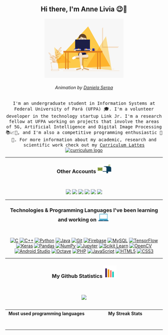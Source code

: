 <h2 align="center"> Hi there, I'm Anne Livia 😉👋 <br/></h2> 
 
<p align="center"><a href="#"><img width=50% src="hello.gif"></a></p>
<h6 align="center">Animation by <a href="https://dribbble.com/daniserpa" target="_blank">Daniela Serpa</a></h6>

<p align="center"> <samp>I'm an undergraduate student in Information Systems at Federal University of Pará (UFPA) 🎓. I'm a volunteer developer in the technology startup Link Jr. I'm a research fellow at UFPA working on projects that involve the areas of 5G, Artificial Intelligence and Digital Image Processing 📚📈🔬, and I'm also a competitive programming enthusiastic 🤩 🎈. For more information about my academic, research and scientific work check out my <a href="http://lattes.cnpq.br/5256079850110711" target="_blank">Curriculum Lattes</a> </samp> <a href="#"><img src="http://www.mathiasmpires.net.br/images/lattes.png" alt="curriculum logo" width="15px"/></a> </p> 

---------------------------------------------------------------------------------------------------------------------------------------------------------------------------------

<h3 align="center"> Other Accounts <a href="#"><img src="mailbox.gif" width="45px"></a> </h3>
<br />
<p align="center">
<a href="https://www.linkedin.com/in/annelivia/"><img src="https://img.shields.io/badge/linkedin-%230077B5.svg?&style=for-the-badge&logo=linkedin&logoColor=white" margin=20/></a>
<a href="https://instagram.com/anneliviia"><img src="https://img.shields.io/badge/instagram-%23E4405F.svg?&style=for-the-badge&logo=instagram&logoColor=white"/></a>
<a href="mailto:annelivia16@gmail.com"><img src="https://img.shields.io/badge/Gmail-D14836?style=for-the-badge&logo=gmail&logoColor=white"/></a>
<a href="https://gitlab.com/AnneLivia"><img src="https://img.shields.io/badge/GitLab-330F63?style=for-the-badge&logo=gitlab&logoColor=white"/></a>
<a href="https://codepen.io/anneliviia"><img src="https://img.shields.io/badge/Codepen-000000?style=for-the-badge&logo=codepen&logoColor=white"/></a>
<a href="https://codeforces.com/profile/annelivia"><img src="https://img.shields.io/badge/Codeforces-1F8ACB?style=for-the-badge&logo=Codeforces&logoColor=white"/></a>
</p>

---------------------------------------------------------------------------------------------------------------------------------------------------------------------------------

<h3 align="center"> Technologies & Programming Languages I've been learning and working on  <a href="#"><img src="tech.gif" width="40px"></a></h3>
<br />
<p align="center">
<a href="#"><img alt="C" src="https://img.shields.io/badge/c%20-%2300599C.svg?&style=for-the-badge&logo=c&logoColor=white"/></a>
<a href="#"><img alt="C++" src="https://img.shields.io/badge/c++%20-%2300599C.svg?&style=for-the-badge&logo=c%2B%2B&ogoColor=white"/></a>
<a href="#"><img alt="Python" src="https://img.shields.io/badge/python%20-%2314354C.svg?&style=for-the-badge&logo=python&logoColor=white"/></a>
<a href="#"><img alt="Java" src="https://img.shields.io/badge/java-%23ED8B00.svg?&style=for-the-badge&logo=java&logoColor=white"/></a>
<a href="#"><img alt="Git" src="https://img.shields.io/badge/git%20-%23F05033.svg?&style=for-the-badge&logo=git&logoColor=white"/></a>
<a href="#"><img alt="Firebase" src="https://img.shields.io/badge/firebase%20-%23039BE5.svg?&style=for-the-badge&logo=firebase"/></a>
<a href="#"><img alt="MySQL" src="https://img.shields.io/badge/mysql-%2300f.svg?&style=for-the-badge&logo=mysql&logoColor=white"/></a>
<a href="#"><img alt="TensorFlow" src="https://img.shields.io/badge/TensorFlow%20-%23FF6F00.svg?&style=for-the-badge&logo=TensorFlow&logoColor=white" /></a>
<a href="#"><img alt="Keras" src="https://img.shields.io/badge/Keras%20-%23D00000.svg?&style=for-the-badge&logo=Keras&logoColor=white"/></a>
<a href="#"><img alt="Pandas" src="https://img.shields.io/badge/pandas%20-%23150458.svg?&style=for-the-badge&logo=pandas&logoColor=white" /></a>
<a href="#"><img alt="NumPy" src="https://img.shields.io/badge/numpy%20-%23013243.svg?&style=for-the-badge&logo=numpy&logoColor=white" /></a>
<a href="#"><img alt="Jupyter" src="https://img.shields.io/badge/Jupyter%20-%23F37626.svg?&style=for-the-badge&logo=Jupyter&logoColor=white" /></a>
<a href="#"><img alt="Scikit Learn" src="https://img.shields.io/badge/Scikit%20Learn-F7931E?style=for-the-badge&logo=scikit%2DLearn&logoColor=white" /></a>
<a href="#"><img alt="OpenCV" src="https://img.shields.io/badge/OpenCV-5C3EE8?style=for-the-badge&logo=OpenCV&logoColor=white" /></a>
<a href="#"><img alt="Android Studio" src="https://img.shields.io/badge/Android%20Studio-3DDC84?style=for-the-badge&logo=Android%20Studio&logoColor=white" /></a>
<a href="#"><img alt="Octave" src="https://img.shields.io/badge/Octave-0790C0?style=for-the-badge&logo=Octave&logoColor=white" /></a>
<a href="#"><img alt="PHP" src="https://img.shields.io/badge/php-777BB4.svg?&style=for-the-badge&logo=php&logoColor=white"/></a>
<a href="#"><img alt="JavaScript" src="https://img.shields.io/badge/javascript%20-%23323330.svg?&style=for-the-badge&logo=javascript&logoColor=%23F7DF1E"/></a>
<a href="#"><img alt="HTML5" src="https://img.shields.io/badge/html5%20-%23E34F26.svg?&style=for-the-badge&logo=html5&logoColor=white"/></a>
<a href="#"><img alt="CSS3" src="https://img.shields.io/badge/css3%20-%231572B6.svg?&style=for-the-badge&logo=css3&logoColor=white"/></a>
</p>

---------------------------------------------------------------------------------------------------------------------------------------------------------------------------------

<h3 align="center"> My Github Statistics <a href="#"> <img src="stats.gif" width="40px"> </a> </h3>
<br / >
<p align="center">
  <a href="#">
    <img align="center" src="https://github-profile-trophy.vercel.app/?username=annelivia&theme=juicyfresh&no-frame=true&row=1&&margin-w=20&no-bg=true" />
  </a>
 <br / > <br />
</p>

<table>
  <tr align="center">
    <th align="center">Most used programming languages</th>
    <th align="center">My Streak Stats</th>
  </tr>
  <tr>
    <td align="center">
      <img width="200" height="1" alt="">
      <a href="#"> <img alt="" width="400" src="https://github-readme-stats.vercel.app/api/top-langs/?username=annelivia&layout=compact&card_width=418&hide_title=true&show_icons=true&langs_count=20"> </a>
      <img width="200" height="1" alt="">
    </td>
    <td align="center">
      <img width="200" height="1" alt="">
      <a href="#"><img alt="" width="400" src="https://github-readme-streak-stats.herokuapp.com/?user=annelivia&hide_border=true"></a>
       <img width="200" height="1" alt="">
    </td>
  </tr>
</table>
